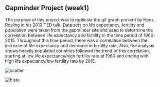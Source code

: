 Gapminder Project (week1)
-------------------------

The purpose of this project was to replicate the gif graph present by Hans Rosling in his 2010 TED talk. Data sets on life expectancy, fertility and population were taken from the gapminder site and used to determine the correlation between life expectancy and fertility in the time period of 1960-2015. Throughout this time period, there was a correlation between the increase of life expectancy and decrease in fertility rate. Also, the analysis shows heavily populated countries followed the trend of this correlation, starting at low life expectancy/high fertility rate at 1960 and ending with high life expectancy/low fertility rate by 2015.

![scatter](https://github.com/spicedacademy/allspice-arrays-code/blob/gloria/Project1Gapminder/scatter.gif)

![histo](https://github.com/spicedacademy/allspice-arrays-code/blob/gloria/Project1Gapminder/histogram.gif)
